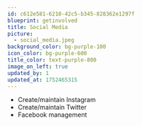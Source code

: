 ```yaml
---
id: c612e581-6210-42c5-b345-828362e1297f
blueprint: getinvolved
title: Social Media
picture:
  - social_media.jpeg
background_color: bg-purple-100
icon_color: bg-purple-600
title_color: text-purple-800
image_on_left: true
updated_by: 1
updated_at: 1752465315
---
```

- Create/maintain Instagram
- Create/maintain Twitter
- Facebook management
